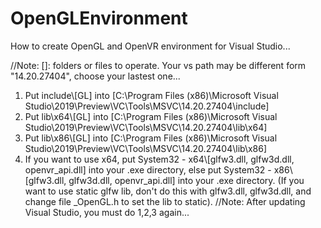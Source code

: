 # OpenGLEnvironment
How to create OpenGL and OpenVR environment for Visual Studio...

//Note: []: folders or files to operate. Your vs path may be different form "14.20.27404", choose your lastest one... 

1. Put include\\[GL] into [C:\Program Files (x86)\Microsoft Visual Studio\2019\Preview\VC\Tools\MSVC\14.20.27404\include]
2. Put lib\\x64\\[GL] into [C:\Program Files (x86)\Microsoft Visual Studio\2019\Preview\VC\Tools\MSVC\14.20.27404\lib\x64]
3. Put lib\\x86\\[GL] into [C:\Program Files (x86)\Microsoft Visual Studio\2019\Preview\VC\Tools\MSVC\14.20.27404\lib\x86]
4. If you want to use x64, put System32 - x64\\[glfw3.dll, glfw3d.dll, openvr_api.dll] into your .exe directory,
   else put System32 - x86\\[glfw3.dll, glfw3d.dll, openvr_api.dll] into your .exe directory. (If you want to use static glfw lib,
   don't do this with glfw3.dll, glfw3d.dll, and change file _OpenGL.h to set the lib to static).
//Note: After updating Visual Studio, you must do 1,2,3 again...
